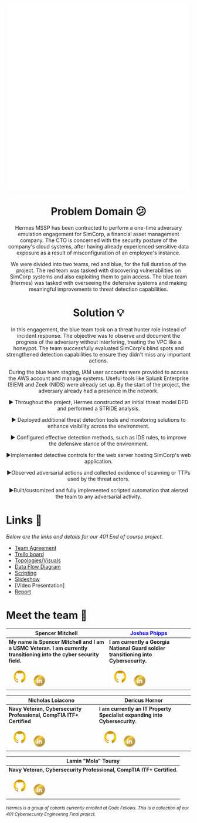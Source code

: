 <div align="center">
  
![Logo](https://github.com/Hermes-Messengers/.github/blob/main/Hermes.gif)
  
</div>
 
# <div align="center">  **Problem Domain** :confused: 
</div>

<div align="center">

Hermes MSSP has been contracted to perform a one-time adversary emulation engagement for SimCorp, a financial asset management company. The CTO is concerned with the security posture of the company's cloud systems, after having already experienced sensitive data exposure as a result of misconfiguration of an employee's instance. 

We were divided into two teams, red and blue, for the full duration of the project. The red team was tasked with discovering vulnerabilities on SimCorp systems and also exploiting them to gain access. The blue team (Hermes) was tasked with  overseeing the defensive systems and making meaningful improvements to threat detection capabilities.

</div>

 # <div align="center"> **Solution** :bulb:
</div>

<div align="center">

In this engagement, the blue team took on a threat hunter role instead of incident response. The objective was to observe and document the progress of the adversary without interfering, treating the VPC like a honeypot. The team successfully evaluated SimCorp's blind spots and strengthened detection capabilities to ensure they didn't miss any important actions.

During the blue team staging, IAM user accounts were provided to access the AWS account and manage systems. Useful tools like Splunk Enterprise (SIEM) and Zeek (NIDS) were already set up. By the start of the project, the adversary already had a presence in the network.

▶️ Throughout the project, Hermes constructed an initial threat model DFD and performed a STRIDE analysis.

▶️ Deployed additional threat detection tools and monitoring solutions to enhance visibility across the environment.

▶️ Configured effective detection methods, such as IDS rules, to improve the defensive stance of the environment.

▶️Implemented detective controls for the web server hosting SimCorp's web application.

▶️Observed adversarial actions and collected evidence of scanning or TTPs used by the threat actors.

▶️Built/customized and fully implemented scripted automation that alerted the team to any adversarial activity.


</div>

 # Links 🔗

*Below are the links and details for our 401 End of course project.*
- [Team Agreement](https://github.com/Hermes-Messengers/.github/blob/main/Hermes%20Agreement.pdf)
- [Trello board](https://trello.com/b/WT0fgHfZ/hermes)
- [Topologies/Visuals](https://github.com/Hermes-Messengers/.github/blob/main/top.png)
- [Data Flow Diagram](https://docs.google.com/document/d/1eS02mlTofG9TlfQFEYTNVfHgJ_89ytJ0rD9ravkiQL4/edit?usp=sharing)
- [Scripting](https://github.com/Hermes-Messengers/.github/blob/main/SNS%20script.md)
- [Slideshow](https://github.com/Hermes-Messengers/.github/blob/main/Slidedeck.pdf)
- [Video Presentation]
- [Report](https://docs.google.com/document/d/135aGPmEJj0422HM0aZeJZPNkKepzf7BRQzgSrf1hsJc/edit?usp=sharing)
# Meet the team 🤘

| Spencer Mitchell | <font color="blue">Joshua Phipps</font> |
|---|---|
| **My name is Spencer Mitchell and I am a USMC Veteran. I am currently transitioning into the cyber security field.** | **I am currently a Georgia National Guard soldier transitioning into Cybersecurity.** |
| [![Image of Spencer](https://github.com/Hermes-Messengers/.github/blob/main/gold_git.png)](https://github.com/spencymitch) [![Image of Spencer](https://github.com/Hermes-Messengers/.github/blob/main/gold_in.png)](https://www.linkedin.com/in/spencymitch/) | [![Image of Joshua](https://github.com/Hermes-Messengers/.github/blob/main/gold_git.png)](https://github.com/joshp27?tab=repositories) [![Image of Joshua](https://github.com/Hermes-Messengers/.github/blob/main/gold_in.png)](https://www.linkedin.com/in/joshua-phipps-755a20264/) |

| Nicholas Loiacono | Dericus Hornor |
|---|---|
| **Navy Veteran, Cybersecurity Professional, CompTIA ITF+ Certified** | **I am currently an IT Property Specialist expanding into Cybersecurity.** |
| [![Image of Nick A](https://github.com/Hermes-Messengers/.github/blob/main/gold_git.png)](https://github.com/Nkalderete?tab=repositories) [![Image of Nick](https://github.com/Hermes-Messengers/.github/blob/main/gold_in.png)](https://www.linkedin.com/in/nickolaus-alderete/) | [![Image of Dericus](https://github.com/Hermes-Messengers/.github/blob/main/gold_git.png)](https://github.com/Dhorner4) [![Image of Dericus](https://github.com/Hermes-Messengers/.github/blob/main/gold_in.png)](https://www.linkedin.com/in/dericus-horner/) |

| Lamin "Mola" Touray |
|---|
| **Navy Veteran, Cybersecurity Professional, CompTIA ITF+ Certified.** |
| [![Image of Mola](https://github.com/Hermes-Messengers/.github/blob/main/gold_git.png)](https://github.com/Mola2ray?tab=repositories) [![Image of Mola](https://github.com/Hermes-Messengers/.github/blob/main/gold_in.png)](https://www.linkedin.com/in/lamin-touray-57b09a264/)


 <small> *Hermes is a group of cohorts currently enrolled at Code Fellows. This is a collection of our 401 Cybersecurity Engineering Final project.* </small>
